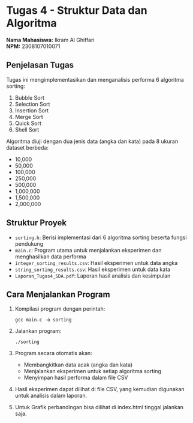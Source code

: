# Tugas 4 - Struktur Data dan Algoritma

**Nama Mahasiswa:** Ikram Al Ghiffari  
**NPM:** 2308107010071
## Penjelasan Tugas

Tugas ini mengimplementasikan dan menganalisis performa 6 algoritma sorting:
1. Bubble Sort
2. Selection Sort
3. Insertion Sort
4. Merge Sort
5. Quick Sort
6. Shell Sort

Algoritma diuji dengan dua jenis data (angka dan kata) pada 8 ukuran dataset berbeda:
- 10,000
- 50,000
- 100,000
- 250,000
- 500,000
- 1,000,000
- 1,500,000
- 2,000,000

## Struktur Proyek

- `sorting.h`: Berisi implementasi dari 6 algoritma sorting beserta fungsi pendukung
- `main.c`: Program utama untuk menjalankan eksperimen dan menghasilkan data performa
- `integer_sorting_results.csv`: Hasil eksperimen untuk data angka
- `string_sorting_results.csv`: Hasil eksperimen untuk data kata
- `Laporan_Tugas4_SDA.pdf`: Laporan hasil analisis dan kesimpulan

## Cara Menjalankan Program

1. Kompilasi program dengan perintah:
   ```
   gcc main.c -o sorting
   ```

2. Jalankan program:
   ```
   ./sorting
   ```

3. Program secara otomatis akan:
    - Membangkitkan data acak (angka dan kata)
    - Menjalankan eksperimen untuk setiap algoritma sorting
    - Menyimpan hasil performa dalam file CSV

4. Hasil eksperimen dapat dilihat di file CSV, yang kemudian digunakan untuk analisis dalam laporan.
5. Untuk Grafik perbandingan bisa dilihat di index.html tinggal jalankan saja.

